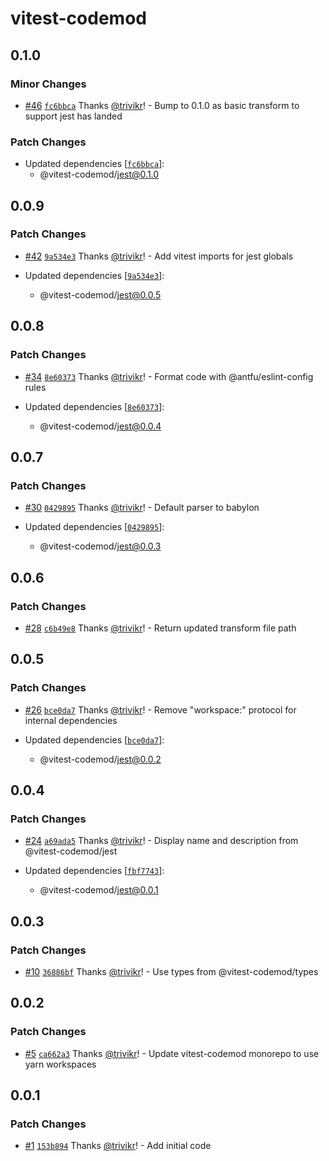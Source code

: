 # vitest-codemod

## 0.1.0

### Minor Changes

- [#46](https://github.com/trivikr/vitest-codemod/pull/46) [`fc6bbca`](https://github.com/trivikr/vitest-codemod/commit/fc6bbca36632890c09e4f0d4167d152153a1366d) Thanks [@trivikr](https://github.com/trivikr)! - Bump to 0.1.0 as basic transform to support jest has landed

### Patch Changes

- Updated dependencies [[`fc6bbca`](https://github.com/trivikr/vitest-codemod/commit/fc6bbca36632890c09e4f0d4167d152153a1366d)]:
  - @vitest-codemod/jest@0.1.0

## 0.0.9

### Patch Changes

- [#42](https://github.com/trivikr/vitest-codemod/pull/42) [`9a534e3`](https://github.com/trivikr/vitest-codemod/commit/9a534e3bfc0491886cb752b46e769ea9970af272) Thanks [@trivikr](https://github.com/trivikr)! - Add vitest imports for jest globals

- Updated dependencies [[`9a534e3`](https://github.com/trivikr/vitest-codemod/commit/9a534e3bfc0491886cb752b46e769ea9970af272)]:
  - @vitest-codemod/jest@0.0.5

## 0.0.8

### Patch Changes

- [#34](https://github.com/trivikr/vitest-codemod/pull/34) [`8e60373`](https://github.com/trivikr/vitest-codemod/commit/8e60373e71a0530b86f73e18a171d249fea76ed7) Thanks [@trivikr](https://github.com/trivikr)! - Format code with @antfu/eslint-config rules

- Updated dependencies [[`8e60373`](https://github.com/trivikr/vitest-codemod/commit/8e60373e71a0530b86f73e18a171d249fea76ed7)]:
  - @vitest-codemod/jest@0.0.4

## 0.0.7

### Patch Changes

- [#30](https://github.com/trivikr/vitest-codemod/pull/30) [`0429895`](https://github.com/trivikr/vitest-codemod/commit/0429895d54d044e1e8f085fb9c5150d635c1f7f2) Thanks [@trivikr](https://github.com/trivikr)! - Default parser to babylon

- Updated dependencies [[`0429895`](https://github.com/trivikr/vitest-codemod/commit/0429895d54d044e1e8f085fb9c5150d635c1f7f2)]:
  - @vitest-codemod/jest@0.0.3

## 0.0.6

### Patch Changes

- [#28](https://github.com/trivikr/vitest-codemod/pull/28) [`c6b49e8`](https://github.com/trivikr/vitest-codemod/commit/c6b49e81e02f59438f1d6b2eb8334f6895d2ad4d) Thanks [@trivikr](https://github.com/trivikr)! - Return updated transform file path

## 0.0.5

### Patch Changes

- [#26](https://github.com/trivikr/vitest-codemod/pull/26) [`bce0da7`](https://github.com/trivikr/vitest-codemod/commit/bce0da7221212bd13312b065a192d14a29ec40c4) Thanks [@trivikr](https://github.com/trivikr)! - Remove "workspace:" protocol for internal dependencies

- Updated dependencies [[`bce0da7`](https://github.com/trivikr/vitest-codemod/commit/bce0da7221212bd13312b065a192d14a29ec40c4)]:
  - @vitest-codemod/jest@0.0.2

## 0.0.4

### Patch Changes

- [#24](https://github.com/trivikr/vitest-codemod/pull/24) [`a69ada5`](https://github.com/trivikr/vitest-codemod/commit/a69ada59e53df7b40e5d036762604b69a7518fe6) Thanks [@trivikr](https://github.com/trivikr)! - Display name and description from @vitest-codemod/jest

- Updated dependencies [[`fbf7743`](https://github.com/trivikr/vitest-codemod/commit/fbf7743d28b070c8b570d80457cfaf68ebbae432)]:
  - @vitest-codemod/jest@0.0.1

## 0.0.3

### Patch Changes

- [#10](https://github.com/trivikr/vitest-codemod/pull/10) [`36886bf`](https://github.com/trivikr/vitest-codemod/commit/36886bf3537d05fd0af47a1c5cd4e75e343588e6) Thanks [@trivikr](https://github.com/trivikr)! - Use types from @vitest-codemod/types

## 0.0.2

### Patch Changes

- [#5](https://github.com/trivikr/vitest-codemod/pull/5) [`ca662a3`](https://github.com/trivikr/vitest-codemod/commit/ca662a3) Thanks [@trivikr](https://github.com/trivikr)! - Update vitest-codemod monorepo to use yarn workspaces

## 0.0.1

### Patch Changes

- [#1](https://github.com/trivikr/vitest-codemod/pull/1) [`153b894`](https://github.com/trivikr/vitest-codemod/commit/153b894) Thanks [@trivikr](https://github.com/trivikr)! - Add initial code
